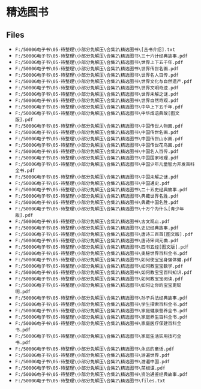 # 精选图书

## Files

- `F:/5000G电子书\05-待整理\小部分免解压\合集2\精选图书\[丛书介绍].txt`
- `F:/5000G电子书\05-待整理\小部分免解压\合集2\精选图书\三十六计经典故事.pdf`
- `F:/5000G电子书\05-待整理\小部分免解压\合集2\精选图书\世界上下五千年.pdf`
- `F:/5000G电子书\05-待整理\小部分免解压\合集2\精选图书\世界传世名画.pdf`
- `F:/5000G电子书\05-待整理\小部分免解压\合集2\精选图书\世界名人百传.pdf`
- `F:/5000G电子书\05-待整理\小部分免解压\合集2\精选图书\世界文化与自然遗产.pdf`
- `F:/5000G电子书\05-待整理\小部分免解压\合集2\精选图书\世界文明奇迹.pdf`
- `F:/5000G电子书\05-待整理\小部分免解压\合集2\精选图书\世界未解之谜.pdf`
- `F:/5000G电子书\05-待整理\小部分免解压\合集2\精选图书\世界自然奇观.pdf`
- `F:/5000G电子书\05-待整理\小部分免解压\合集2\精选图书\中华上下五千年.pdf`
- `F:/5000G电子书\05-待整理\小部分免解压\合集2\精选图书\中华成语典故[图文版].pdf`
- `F:/5000G电子书\05-待整理\小部分免解压\合集2\精选图书\中国传世人物画.pdf`
- `F:/5000G电子书\05-待整理\小部分免解压\合集2\精选图书\中国传世名画.pdf`
- `F:/5000G电子书\05-待整理\小部分免解压\合集2\精选图书\中国传世山水画.pdf`
- `F:/5000G电子书\05-待整理\小部分免解压\合集2\精选图书\中国传世花鸟画.pdf`
- `F:/5000G电子书\05-待整理\小部分免解压\合集2\精选图书\中国名人百传.pdf`
- `F:/5000G电子书\05-待整理\小部分免解压\合集2\精选图书\中国国家地理.pdf`
- `F:/5000G电子书\05-待整理\小部分免解压\合集2\精选图书\中国少年儿童智力开发百科全书.pdf`
- `F:/5000G电子书\05-待整理\小部分免解压\合集2\精选图书\中国未解之谜.pdf`
- `F:/5000G电子书\05-待整理\小部分免解压\合集2\精选图书\中国通史.pdf`
- `F:/5000G电子书\05-待整理\小部分免解压\合集2\精选图书\二十五史经典故事.pdf`
- `F:/5000G电子书\05-待整理\小部分免解压\合集2\精选图书\典藏世界名胜.pdf`
- `F:/5000G电子书\05-待整理\小部分免解压\合集2\精选图书\典藏中国名胜.pdf`
- `F:/5000G电子书\05-待整理\小部分免解压\合集2\精选图书\十万个为什么[青少年版].pdf`
- `F:/5000G电子书\05-待整理\小部分免解压\合集2\精选图书\古文观止.pdf`
- `F:/5000G电子书\05-待整理\小部分免解压\合集2\精选图书\史记经典故事.pdf`
- `F:/5000G电子书\05-待整理\小部分免解压\合集2\精选图书\唐诗三百首[图文版].pdf`
- `F:/5000G电子书\05-待整理\小部分免解压\合集2\精选图书\唐诗宋词元曲.pdf`
- `F:/5000G电子书\05-待整理\小部分免解压\合集2\精选图书\四书五经[图文版].pdf`
- `F:/5000G电子书\05-待整理\小部分免解压\合集2\精选图书\奥秘世界百科全书.pdf`
- `F:/5000G电子书\05-待整理\小部分免解压\合集2\精选图书\如何使宝宝身强体健.pdf`
- `F:/5000G电子书\05-待整理\小部分免解压\合集2\精选图书\如何教宝宝数学.pdf`
- `F:/5000G电子书\05-待整理\小部分免解压\合集2\精选图书\如何教宝宝百科知识.pdf`
- `F:/5000G电子书\05-待整理\小部分免解压\合集2\精选图书\如何教宝宝阅读.pdf`
- `F:/5000G电子书\05-待整理\小部分免解压\合集2\精选图书\如何让你的宝宝更聪明.pdf`
- `F:/5000G电子书\05-待整理\小部分免解压\合集2\精选图书\孙子兵法经典故事.pdf`
- `F:/5000G电子书\05-待整理\小部分免解压\合集2\精选图书\学生探索百科全书.pdf`
- `F:/5000G电子书\05-待整理\小部分免解压\合集2\精选图书\家庭健康营养全书.pdf`
- `F:/5000G电子书\05-待整理\小部分免解压\合集2\精选图书\家庭养生百科全书.pdf`
- `F:/5000G电子书\05-待整理\小部分免解压\合集2\精选图书\家庭医疗保建百科全书.pdf`
- `F:/5000G电子书\05-待整理\小部分免解压\合集2\精选图书\家庭生活实用技巧全书.pdf`
- `F:/5000G电子书\05-待整理\小部分免解压\合集2\精选图书\永远的童话.pdf`
- `F:/5000G电子书\05-待整理\小部分免解压\合集2\精选图书\游遍世界.pdf`
- `F:/5000G电子书\05-待整理\小部分免解压\合集2\精选图书\游遍中国.pdf`
- `F:/5000G电子书\05-待整理\小部分免解压\合集2\精选图书\菜根谭.pdf`
- `F:/5000G电子书\05-待整理\小部分免解压\合集2\精选图书\资治通鉴经典故事.pdf`
- `F:/5000G电子书\05-待整理\小部分免解压\合集2\精选图书\files.txt`
